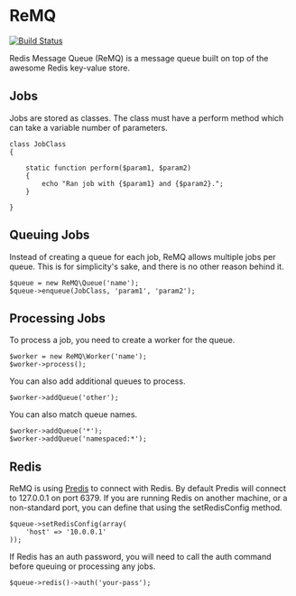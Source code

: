 # ReMQ

[![Build Status](https://secure.travis-ci.org/mloberg/ReMQ.png?branch=master)](https://travis-ci.org/mloberg/ReMQ)

Redis Message Queue (ReMQ) is a message queue built on top of the awesome Redis key-value store.

## Jobs

Jobs are stored as classes. The class must have a perform method which can take a variable number of parameters.

	class JobClass
	{

		static function perform($param1, $param2)
		{
			echo "Ran job with {$param1} and {$param2}.";
		}

	}

## Queuing Jobs

Instead of creating a queue for each job, ReMQ allows multiple jobs per queue. This is for simplicity's sake, and there is no other reason behind it.

	$queue = new ReMQ\Queue('name');
	$queue->enqueue(JobClass, 'param1', 'param2');

## Processing Jobs

To process a job, you need to create a worker for the queue.

	$worker = new ReMQ\Worker('name');
	$worker->process();

You can also add additional queues to process.

	$worker->addQueue('other');

You can also match queue names.

	$worker->addQueue('*');
	$worker->addQueue('namespaced:*');

## Redis

ReMQ is using [Predis](https://github.com/nrk/predis) to connect with Redis. By default Predis will connect to 127.0.0.1 on port 6379. If you are running Redis on another machine, or a non-standard port, you can define that using the setRedisConfig method.

	$queue->setRedisConfig(array(
		'host' => '10.0.0.1'
	));

If Redis has an auth password, you will need to call the auth command before queuing or processing any jobs.

	$queue->redis()->auth('your-pass');
